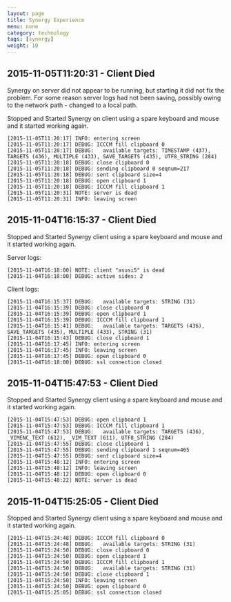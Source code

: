 ```yaml
---
layout: page
title: Synergy Experience
menu: none
category: technology
tags: [synergy]
weight: 10
---
```


## 2015-11-05T11:20:31 - Client Died

Synergy on server did not appear to be running, but starting it did not fix the problem. For some reason server logs had not been saving, possibly owing to the network path - changed to a local path.

Stopped and Started Synergy on client using a spare keyboard and mouse and it started working again.

    [2015-11-05T11:20:17] INFO: entering screen
    [2015-11-05T11:20:17] DEBUG: ICCCM fill clipboard 0
    [2015-11-05T11:20:17] DEBUG:   available targets: TIMESTAMP (437), TARGETS (436), MULTIPLE (433), SAVE_TARGETS (435), UTF8_STRING (284)
    [2015-11-05T11:20:18] DEBUG: close clipboard 0
    [2015-11-05T11:20:18] DEBUG: sending clipboard 0 seqnum=217
    [2015-11-05T11:20:18] DEBUG: sent clipboard size=4
    [2015-11-05T11:20:18] DEBUG: open clipboard 1
    [2015-11-05T11:20:18] DEBUG: ICCCM fill clipboard 1
    [2015-11-05T11:20:31] NOTE: server is dead
    [2015-11-05T11:20:31] INFO: leaving screen

## 2015-11-04T16:15:37 - Client Died

Stopped and Started Synergy client using a spare keyboard and mouse and it started working again.

Server logs:

    [2015-11-04T16:18:00] NOTE: client "asusi5" is dead
    [2015-11-04T16:18:00] DEBUG: active sides: 2

Client logs:

    [2015-11-04T16:15:37] DEBUG:   available targets: STRING (31)
    [2015-11-04T16:15:39] DEBUG: close clipboard 0
    [2015-11-04T16:15:39] DEBUG: open clipboard 1
    [2015-11-04T16:15:39] DEBUG: ICCCM fill clipboard 1
    [2015-11-04T16:15:41] DEBUG:   available targets: TARGETS (436), SAVE_TARGETS (435), MULTIPLE (433), STRING (31)
    [2015-11-04T16:15:43] DEBUG: close clipboard 1
    [2015-11-04T16:17:45] INFO: entering screen
    [2015-11-04T16:17:45] INFO: leaving screen
    [2015-11-04T16:17:45] DEBUG: open clipboard 0
    [2015-11-04T16:18:00] DEBUG: ssl connection closed

## 2015-11-04T15:47:53 - Client Died

Stopped and Started Synergy client using a spare keyboard and mouse and it started working again.

    [2015-11-04T15:47:53] DEBUG: open clipboard 1
    [2015-11-04T15:47:53] DEBUG: ICCCM fill clipboard 1
    [2015-11-04T15:47:53] DEBUG:   available targets: TARGETS (436), _VIMENC_TEXT (612), _VIM_TEXT (611), UTF8_STRING (284)
    [2015-11-04T15:47:55] DEBUG: close clipboard 1
    [2015-11-04T15:47:55] DEBUG: sending clipboard 1 seqnum=465
    [2015-11-04T15:47:55] DEBUG: sent clipboard size=4
    [2015-11-04T15:48:12] INFO: entering screen
    [2015-11-04T15:48:12] INFO: leaving screen
    [2015-11-04T15:48:12] DEBUG: open clipboard 0
    [2015-11-04T15:48:22] NOTE: server is dead

## 2015-11-04T15:25:05 - Client Died

Stopped and Started Synergy client using a spare keyboard and mouse and it started working again.

    [2015-11-04T15:24:48] DEBUG: ICCCM fill clipboard 0
    [2015-11-04T15:24:48] DEBUG:   available targets: STRING (31)
    [2015-11-04T15:24:50] DEBUG: close clipboard 0
    [2015-11-04T15:24:50] DEBUG: open clipboard 1
    [2015-11-04T15:24:50] DEBUG: ICCCM fill clipboard 1
    [2015-11-04T15:24:50] DEBUG:   available targets: STRING (31)
    [2015-11-04T15:24:50] DEBUG: close clipboard 1
    [2015-11-04T15:24:50] INFO: leaving screen
    [2015-11-04T15:24:50] DEBUG: open clipboard 0
    [2015-11-04T15:25:05] DEBUG: ssl connection closed



